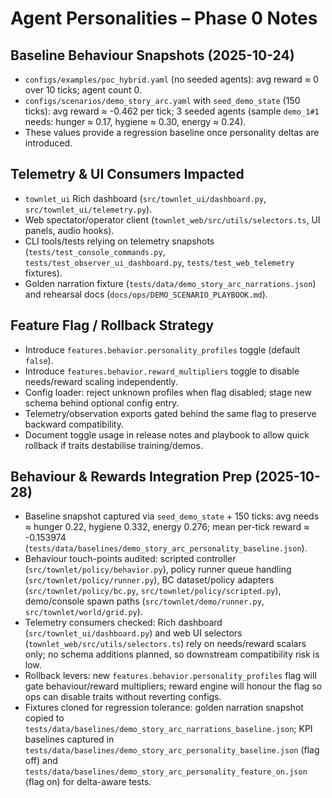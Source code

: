 # Agent Personalities – Phase 0 Notes

## Baseline Behaviour Snapshots (2025-10-24)
- `configs/examples/poc_hybrid.yaml` (no seeded agents): avg reward ≈ 0 over 10 ticks; agent count 0.
- `configs/scenarios/demo_story_arc.yaml` with `seed_demo_state` (150 ticks): avg reward ≈ -0.462 per tick; 3 seeded agents (sample `demo_1#1` needs: hunger ≈ 0.17, hygiene ≈ 0.30, energy ≈ 0.24).
- These values provide a regression baseline once personality deltas are introduced.

## Telemetry & UI Consumers Impacted
- `townlet_ui` Rich dashboard (`src/townlet_ui/dashboard.py`, `src/townlet_ui/telemetry.py`).
- Web spectator/operator client (`townlet_web/src/utils/selectors.ts`, UI panels, audio hooks).
- CLI tools/tests relying on telemetry snapshots (`tests/test_console_commands.py`, `tests/test_observer_ui_dashboard.py`, `tests/test_web_telemetry` fixtures).
- Golden narration fixture (`tests/data/demo_story_arc_narrations.json`) and rehearsal docs (`docs/ops/DEMO_SCENARIO_PLAYBOOK.md`).

## Feature Flag / Rollback Strategy
- Introduce `features.behavior.personality_profiles` toggle (default `false`).
- Introduce `features.behavior.reward_multipliers` toggle to disable needs/reward scaling independently.
- Config loader: reject unknown profiles when flag disabled; stage new schema behind optional config entry.
- Telemetry/observation exports gated behind the same flag to preserve backward compatibility.
- Document toggle usage in release notes and playbook to allow quick rollback if traits destabilise training/demos.

## Behaviour & Rewards Integration Prep (2025-10-28)
- Baseline snapshot captured via `seed_demo_state` + 150 ticks: avg needs ≈ hunger 0.22, hygiene 0.332, energy 0.276; mean per-tick reward ≈ -0.153974 (`tests/data/baselines/demo_story_arc_personality_baseline.json`).
- Behaviour touch-points audited: scripted controller (`src/townlet/policy/behavior.py`), policy runner queue handling (`src/townlet/policy/runner.py`), BC dataset/policy adapters (`src/townlet/policy/bc.py`, `src/townlet/policy/scripted.py`), demo/console spawn paths (`src/townlet/demo/runner.py`, `src/townlet/world/grid.py`).
- Telemetry consumers checked: Rich dashboard (`src/townlet_ui/dashboard.py`) and web UI selectors (`townlet_web/src/utils/selectors.ts`) rely on needs/reward scalars only; no schema additions planned, so downstream compatibility risk is low.
- Rollback levers: new `features.behavior.personality_profiles` flag will gate behaviour/reward multipliers; reward engine will honour the flag so ops can disable traits without reverting configs.
- Fixtures cloned for regression tolerance: golden narration snapshot copied to `tests/data/baselines/demo_story_arc_narrations_baseline.json`; KPI baselines captured in `tests/data/baselines/demo_story_arc_personality_baseline.json` (flag off) and `tests/data/baselines/demo_story_arc_personality_feature_on.json` (flag on) for delta-aware tests.
